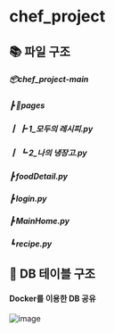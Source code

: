 # chef_project


## 📚 파일 구조

##### 📦chef_project-main

#####  ┣ 📂pages
 
#####  ┃ ┣ 1_모두의 레시피.py
 
#####  ┃ ┗ 2_나의 냉장고.py
 
#####  ┣ foodDetail.py
 
#####  ┣ login.py
 
#####  ┣ MainHome.py
#####  ┗ recipe.py
 
 
 
 
 ## 📑 DB 테이블 구조
 
 #### Docker를 이용한 DB 공유
![image](https://user-images.githubusercontent.com/88521667/232651653-2ffee586-b89f-48f7-bca2-c5825a47a2f3.png)

